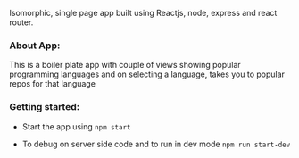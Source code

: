 Isomorphic, single page app built using Reactjs, node, express and react router.

### About App:

This is a boiler plate app with couple of views showing popular programming languages and on selecting a language,
takes you to popular repos for that language

### Getting started:

- Start the app using `npm start`

- To debug on server side code and to run in dev mode `npm run start-dev`
